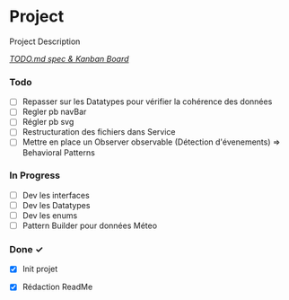 # Project

Project Description

<em>[TODO.md spec & Kanban Board](https://bit.ly/3fCwKfM)</em>

### Todo

- [ ] Repasser sur les Datatypes pour vérifier la cohérence des données  
- [ ] Regler pb navBar  
- [ ] Régler pb svg  
- [ ] Restructuration des fichiers dans Service  
- [ ] Mettre en place un Observer observable (Détection d'évenements) => Behavioral Patterns  

### In Progress

- [ ] Dev les interfaces  
- [ ] Dev les Datatypes  
- [ ] Dev les enums  
- [ ] Pattern Builder pour données Méteo  

### Done ✓

- [x] Init projet  
- [x] Rédaction ReadMe  

